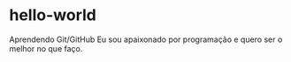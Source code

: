 # hello-world
Aprendendo Git/GitHub
Eu sou apaixonado por programação e quero ser o melhor no que faço.
